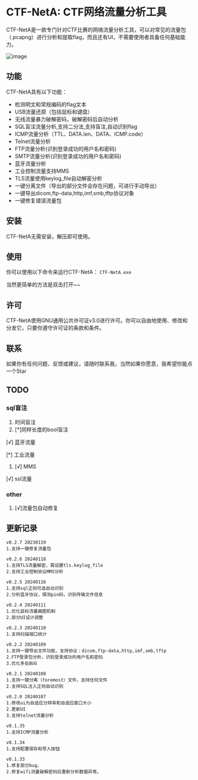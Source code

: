 # CTF-NetA: CTF网络流量分析工具

CTF-NetA是一款专门针对CTF比赛的网络流量分析工具，可以对常见的流量包（.pcapng）进行分析和提取flag，而且还有UI，不需要使用者具备任何基础能力。


![image](https://github.com/Arinue/CTF-NetA/assets/38693947/ba4b74ca-485a-41a1-ad74-415557047771)




## 功能

CTF-NetA具有以下功能：

- 检测明文和常规编码的flag文本
- USB流量还原（包括鼠标和键盘）
- 无线流量暴力破解密码，破解密码后自动分析
- SQL盲注流量分析,支持二分法,支持盲注,自动识别flag
- ICMP流量分析（TTL、DATA.len、DATA、ICMP.code）
- Telnet流量分析
- FTP流量分析(识别登录成功的用户名和密码)
- SMTP流量分析(识别登录成功的用户名和密码)
- 蓝牙流量分析
- 工业控制流量支持MMS
- TLS流量使用keylog_file自动解密分析
- 一键分离文件（导出的部分文件会存在问题，可进行手动导出）
- 一键导出dicom,ftp-data,http,imf,smb,tftp协议对象
- 一键修复错误流量包

## 安装

CTF-NetA无需安装，解压即可使用。

## 使用

你可以使用以下命令来运行CTF-NetA：
`CTF-NetA.exe`

当然更简单的方法是双击打开~~
## 许可

CTF-NetA使用GNU通用公共许可证v3.0进行许可。你可以自由地使用、修改和分发它，只要你遵守许可证的条款和条件。

## 联系

如果你有任何问题、反馈或建议，请随时联系我，当然如果你愿意，我希望你能点一个Star
## TODO
### sql盲注
  1. 时间盲注
  2. [*]同样长度的bool盲注

[√] 蓝牙流量

[*] 工业流量
 1. [√] MMS

[√] ssl流量

### other
1. [√]流量包自动修复

## 更新记录
```
v0.2.7 20230119
1.支持一键修复流量包

v0.2.6 20240118
1.支持TLS流量解密，需设置tls.keylog_file
2.支持工业控制协议MMS分析

v0.2.5 20240116
1.支持sql正则可选自动识别
2.分析蓝牙协议，探测pin码，识别传输文件信息

v0.2.4 20240111
1.优化鼠标流量画图机制
2.部分UI设计调整

v0.2.3 20240110
1.支持扫描端口统计

v0.2.2 20240109
1.支持一键导出文件功能，支持协议：dicom,ftp-data,http,imf,smb,tftp
2.FTP登录包分析，识别登录成功的用户名和密码
3.优化多处BUG

v0.2.1 20240108
1.支持一键分离（foremost）文件，支持任何文件
2.支持SQL注入正则自动识别

v0.2.0 20240107
1.修改ui为自适应分辨率和自适应窗口大小
2.更新UI
3.支持telnet流量分析

v0.1.35
1.支持ICMP流量分析

v0.1.34 
1.支持配置保存和导入按钮

v0.1.33
1.修复部分bug。
2.修复wifi流量破解密码后重新分析数据异常。
```
